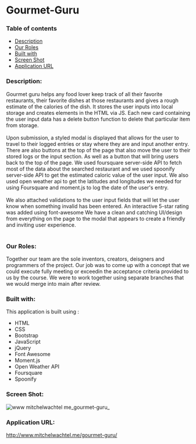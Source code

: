 # Gourmet-Guru
### Table of contents
* [Description](#description)
* [Our Roles](#our-roles)
* [Built with](#built-with)
* [Screen Shot](#screen-shot)
* [Application URL](#application-url)


### Description: 
Gourmet guru helps any food lover keep track of all their favorite restaurants, their favorite dishes at those restaurants and gives a rough estimate of the calories of the dish. It stores the user inputs into local storage and creates elements in the HTML via JS. Each new card containing the user input data has a delete button function to delete that particular item from storage. 
<br>
<br>
Upon submission, a styled modal is displayed that allows for the user to travel to their logged entries or stay where they are and input another entry. There are also buttons at the top of the page that also move the user to their stored logs or the input section. As well as a button that will bring users back to the top of the page. We used foursquare server-side API to fetch most of the data about the searched restaurant and we used spoonify server-side API to get the estimated caloric value of the user input. We also used open weather api to get the latitudes and longitudes we needed for using Foursquare and moment.js to log the date of the user's entry.
<br>
<br>
We also attached validations to the user input fields that will let the user know when something invalid has been entered. An interactive 5-star rating was added using font-awesome We have a clean and catching UI/design from everything on the page to the modal that appears to create a friendly and inviting user experience.
<br>
<br>
### Our Roles:
Together our team are the sole inventors, creators, deisgners and programmers of the project. Our job was to come up with a concept that we could execute fully meeting or exceedin the acceptance criteria provided to us by the course. We were to work together using separate branches that we would merge into main after review.
<br>

### Built with: 
This application is built using :
* HTML
* CSS
* Bootstrap
* JavaScript
* jQuery
* Font Awesome
* Moment.js
* Open Weather API
* Foursquare
* Spoonify

### Screen Shot:

![www mitchelwachtel me_gourmet-guru_](https://user-images.githubusercontent.com/95650769/154344288-e5a5bdf1-60b5-444e-a25b-499cf54b864b.png)

### Application URL:

http://www.mitchelwachtel.me/gourmet-guru/
